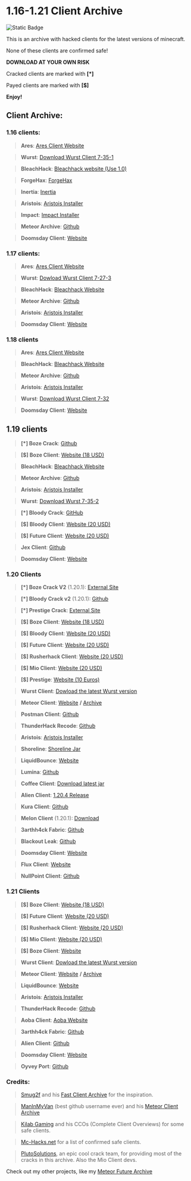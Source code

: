 # 1.16-1.21 Client Archive

![Static Badge](https://img.shields.io/badge/Made%20By%20-%20Wizard_11%20-%20purple)

This is an archive with hacked clients for the latest versions of minecraft. 

None of these clients are confirmed safe! 

**DOWNLOAD AT YOUR OWN RISK**

Cracked clients are marked with **[*]**

Payed clients are marked with **[$]**

**Enjoy!**

## Client Archive:

### 1.16 clients:

> **Ares**: [Ares Client Website](https://aresclient.org/download)

> **Wurst**: [Download Wurst Client 7-35-1](https://www.wurstclient.net/updates/wurst-7-35-1/)

> **BleachHack**: [Bleachhack website (Use 1.0)](https://bleachhack.org/downloads.html)

> **ForgeHax**: [ForgeHax](https://github.com/fr1kin/ForgeHax)

> **Inertia**: [Inertia](https://inertiaclient.com/)

> **Aristois**: [Aristois Installer](https://aristois.net/)

> **Impact**: [Impact Installer](https://impactclient.net/)

> **Meteor Archive**: [Github](https://github.com/ManInMyVan/meteor-archive)

> **Doomsday Client**: [Website](https://doomsdayclient.com/)

### 1.17 clients:

> **Ares**: [Ares Client Website](https://aresclient.org/download)

> **Wurst**: [Dowload Wurst Client 7-27-3](https://www.wurstclient.net/updates/wurst-7-27-3/)

> **BleachHack**: [Bleachhack Website](https://bleachhack.org/)

> **Meteor Archive**: [Github](https://github.com/ManInMyVan/meteor-archive)

> **Aristois**: [Aristois Installer](https://aristois.net/)

> **Doomsday Client**: [Website](https://doomsdayclient.com/)

### 1.18 clients

> **Ares**: [Ares Client Website](https://aresclient.org/download)

> **BleachHack**: [Bleachhack Website](https://bleachhack.org/)

> **Meteor Archive**: [Github](https://github.com/ManInMyVan/meteor-archive)

> **Aristois**: [Aristois Installer](https://aristois.net/)

> **Wurst**: [Download Wurst Client 7-32](https://www.wurstclient.net/updates/wurst-7-32)

> **Doomsday Client**: [Website](https://doomsdayclient.com/)

## 1.19 clients

> **[*] Boze Crack**: [Github](https://github.com/PlutoSolutions/Boze)

> **[$] Boze Client**: [Website (18 USD)](https://boze.dev/)

> **BleachHack**: [Bleachhack Website](https://bleachhack.org/)

> **Meteor Archive**: [Github](https://github.com/ManInMyVan/meteor-archive)

> **Aristois**: [Aristois Installer](https://aristois.net/)

> **Wurst**: [Download Wurst 7-35-2](https://www.wurstclient.net/updates/wurst-7-35-2)

> **[*] Bloody Crack**: [GitHub](https://github.com/PlutoSolutions/BloodyClient)

> **[$] Bloody Client**: [Website (20 USD)](https://bloody-client.site/)

> **[$] Future Client**: [Website (20 USD)](https://www.futureclient.net/)

> **Jex Client**: [Github](https://github.com/DustinRepo/JexClient)

> **Doomsday Client**: [Website](https://doomsdayclient.com/) 

### 1.20 Clients

> **[*] Boze Crack V2** (1.20.1): [External Site](https://crystalpvp.ru/bozeupdate/)

> **[*] Bloody Crack v2** (1.20.1): [Github](https://github.com/PlutoSolutions/BLOODYCLIENT1.0.0)

> **[*] Prestige Crack**: [External Site](https://crystalpvp.ru/prestige)

> **[$] Boze Client**: [Website (18 USD)](https://boze.dev/)

> **[$] Bloody Client**: [Website (20 USD)](https://bloody-client.site/)

> **[$] Future Client**: [Website (20 USD)](https://www.futureclient.net/)

> **[$] Rusherhack Client**: [Website (20 USD)](https://rusherhack.org/)

> **[$] Mio Client**: [Website (20 USD)](https://www.mioclient.me/)

> **[$] Prestige**: [Website (10 Euros)](https://prestigeclient.vip/) 

> **Wurst Client**: [Dowload the latest Wurst version](https://www.wurstclient.net/download/)

> **Meteor Client**: [Website](https://meteorclient.com/) **/** [Archive](https://github.com/ManInMyVan/meteor-archive)

> **Postman Client**: [Github](https://github.com/srgantmoomoo/postman?tab=readme-ov-file)

> **ThunderHack Recode**: [Github](https://github.com/Pan4ur/ThunderHack-Recode)

> **Aristois**: [Aristois Installer](https://aristois.net/)

> **Shoreline**: [Shoreline Jar](https://github.com/Smug2f/Fast-Client-Archive/releases/download/v1.0.0/shoreline-1.0.jar) 

> **LiquidBounce**: [Website](https://liquidbounce.net/download)

> **Lumina**: [Github](https://github.com/LuminaDevelopment/LuminaClient)

> **Coffee Client**: [Download latest jar](https://github.com/Coffee-Client/Coffee/tree/master/bin)

> **Alien Client**: [1.20.4 Release](https://github.com/iM4dCat/Alien/releases/tag/1.3.7)

> **Kura Client**: [Github](https://github.com/ApertureStatic/KuraNG-Public-Edition/)

> **Melon Client** (1.20.1): [Download](https://github.com/Smug2f/Fast-Client-Archive/releases/download/v1.0.0/MelonRewrite.jar) 

> **3arthh4ck Fabric**: [Github](https://github.com/3arthh4ckDevelopment/3arthh4ck-Fabric)

> **Blackout Leak**: [Github](https://github.com/AGENTISNUM1/Blackout-Leak/blob/main/blackout%202.0.jar)

> **Doomsday Client**: [Website](https://doomsdayclient.com/)

> **Flux Client**: [Website](https://flux.today/)

> **NullPoint Client**: [Github](https://github.com/KgDW/NullPoint-Fabric) 

### 1.21 Clients

> **[$] Boze Client**: [Website (18 USD)](https://boze.dev/)

> **[$] Future Client**: [Website (20 USD)](https://www.futureclient.net/)

> **[$] Rusherhack Client**: [Website (20 USD)](https://rusherhack.org/)

> **[$] Mio Client**: [Website (20 USD)](https://www.mioclient.me/)

> **[$] Boze Client**: [Website](https://crystalpvp.ru/boze/) 

> **Wurst Client**: [Dowload the latest Wurst version](https://www.wurstclient.net/download/)

> **Meteor Client**: [Website](https://meteorclient.com/) **/** [Archive](https://github.com/ManInMyVan/meteor-archive)

> **LiquidBounce**: [Website](https://liquidbounce.net/download)

> **Aristois**: [Aristois Installer](https://aristois.net/)

> **ThunderHack Recode**: [Github](https://github.com/Pan4ur/ThunderHack-Recode)

> **Aoba Client**: [Aoba Website](https://www.aobaclient.com/download)

> **3arthh4ck Fabric**: [Github](https://github.com/3arthh4ckDevelopment/3arthh4ck-Fabric)

> **Alien Client**: [Github](https://github.com/iM4dCat/Alien/releases)

> **Doomsday Client**: [Website](https://doomsdayclient.com/)

>  **Oyvey Port**: [Github](https://github.com/mioclient/oyvey-ported)
 

### Credits: 

> [Smug2f](https://github.com/Smug2f) and his [Fast Client Archive](https://github.com/Smug2f/Fast-Client-Archive) for the inspiration.

> [ManInMyVan](https://github.com/ManInMyVan) (best github username ever) and his [Meteor Client Archive](https://github.com/ManInMyVan/meteor-archive)

> [Kilab Gaming](https://www.youtube.com/@KiLABGaming) and his CCOs (Complete Client Overviews) for some safe clients.

> [Mc-Hacks.net](https://mc-hacks.net/) for a list of confirmed safe clients.

> [PlutoSolutions](crystalpvp.ru), an epic cool crack team, for providing most of the cracks in this archive. Also the Mio Client devs.

Check out my other projects, like my [Meteor Future Archive](https://github.com/AGENTISNUM1/meteor-future)
